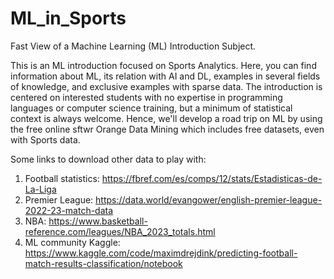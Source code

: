 # ML_in_Sports

Fast View of a Machine Learning (ML) Introduction Subject.

This is an ML introduction focused on Sports Analytics. Here, you can find information about ML, its relation with AI and DL, examples in several fields of knowledge, and exclusive examples with sparse data. The introduction is centered on interested students with no expertise in programming languages or computer science training, but a minimum of statistical context is always welcome. Hence, we'll develop a road trip on ML by using the free online sftwr Orange Data Mining which includes free datasets, even with Sports data.

Some links to download other data to play with:

1. Football statistics: https://fbref.com/es/comps/12/stats/Estadisticas-de-La-Liga
2. Premier League: https://data.world/evangower/english-premier-league-2022-23-match-data
3. NBA: https://www.basketball-reference.com/leagues/NBA_2023_totals.html
4. ML community Kaggle: https://www.kaggle.com/code/maximdrejdink/predicting-football-match-results-classification/notebook
